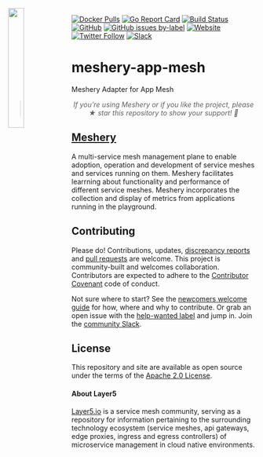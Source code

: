 <img align="left" src="https://layer5.io/assets/images/meshery/Meshery-RGB-Full-Light.png" style="max-width:100%;" width="25%"/>

[![Docker Pulls](https://img.shields.io/docker/pulls/layer5/meshery-app-mesh.svg)](https://hub.docker.com/r/layer5/meshery-app-mesh)
[![Go Report Card](https://goreportcard.com/badge/github.com/layer5io/meshery-app-mesh)](https://goreportcard.com/report/github.com/layer5io/meshery-app-mesh)
[![Build Status](https://github.com/layer5io/meshery-app-mesh/workflows/Meshery-app-mesh/badge.svg)](https://github.com/layer5io/meshery-app-mesh/actions)
[![GitHub](https://img.shields.io/github/license/layer5io/meshery-app-mesh.svg)](https://github.com/layer5io/meshery-app-mesh/blob/master/LICENSE)
[![GitHub issues by-label](https://img.shields.io/github/issues/layer5io/meshery-app-mesh/help%20wanted.svg)](https://github.com/layer5io/meshery-app-mesh/issues?q=is%3Aopen+is%3Aissue+label%3A"help+wanted")
[![Website](https://img.shields.io/website/https/layer5.io/meshery.svg)](https://layer5.io/meshery/)
[![Twitter Follow](https://img.shields.io/twitter/follow/layer5.svg?label=Follow&style=social)](https://twitter.com/intent/follow?screen_name=mesheryio)
[![Slack](https://img.shields.io/badge/slack-380-lightgrey)](http://slack.layer5.io)


# meshery-app-mesh
Meshery Adapter for App Mesh

><p align="center"><i>If you’re using Meshery or if you like the project, please ★ star this repository to show your support! 🤩</i></p>


## [Meshery](https://layer5.io/meshery)

A multi-service mesh management plane to enable adoption, operation and development of service meshes and services running on them. Meshery facilitates learrning about functionality and performance of different service meshes. Meshery incorporates the collection and display of metrics from applications running in the playground.

## Contributing
Please do! Contributions, updates, [discrepancy reports](/../../issues) and [pull requests](/../../pulls) are welcome. This project is community-built and welcomes collaboration. Contributors are expected to adhere to the [Contributor Covenant](http://contributor-covenant.org) code of conduct.

Not sure where to start? See the [newcomers welcome guide](https://docs.google.com/document/d/17OPtDE_rdnPQxmk2Kauhm3GwXF1R5dZ3Cj8qZLKdo5E/edit) for how, where and why to contribute. Or grab an open issue with the [help-wanted label](../../labels/help%20wanted) and jump in. Join the [community Slack](http://slack.layer5.io).

## License

This repository and site are available as open source under the terms of the [Apache 2.0 License](https://opensource.org/licenses/Apache-2.0).

#### About Layer5
[Layer5.io](https://layer5.io) is a service mesh community, serving as a repository for information pertaining to the surrounding technology ecosystem (service meshes, api gateways, edge proxies, ingress and egress controllers) of microservice management in cloud native environments.
